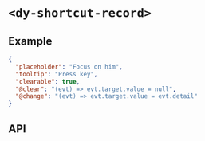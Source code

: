 # `<dy-shortcut-record>`

## Example

<gbp-example name="dy-shortcut-record" src="https://esm.sh/duoyun-ui/elements/shortcut-record">

```json
{
  "placeholder": "Focus on him",
  "tooltip": "Press key",
  "clearable": true,
  "@clear": "(evt) => evt.target.value = null",
  "@change": "(evt) => evt.target.value = evt.detail"
}
```

</gbp-example>

## API

<gbp-api src="/src/elements/shortcut-record.ts"></gbp-api>
